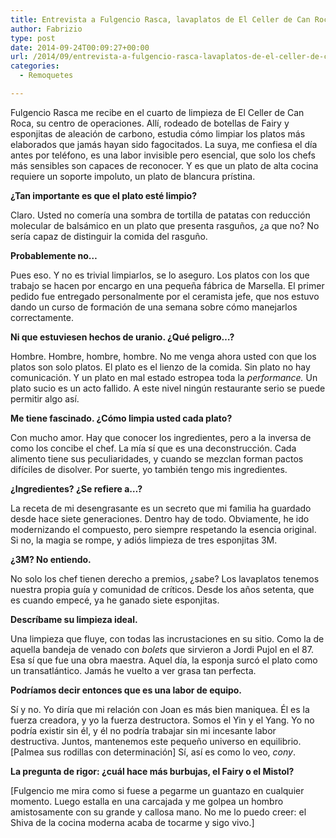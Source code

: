 ```yaml
---
title: Entrevista a Fulgencio Rasca, lavaplatos de El Celler de Can Roca
author: Fabrizio
type: post
date: 2014-09-24T00:09:27+00:00
url: /2014/09/entrevista-a-fulgencio-rasca-lavaplatos-de-el-celler-de-can-roca/
categories:
  - Remoquetes

---
```

Fulgencio Rasca me recibe en el cuarto de limpieza de El Celler de Can Roca, su centro de operaciones. Allí, rodeado de botellas de Fairy y esponjitas de aleación de carbono, estudia cómo limpiar los platos más elaborados que jamás hayan sido fagocitados. La suya, me confiesa el día antes por teléfono, es una labor invisible pero esencial, que solo los chefs más sensibles son capaces de reconocer. Y es que un plato de alta cocina requiere un soporte impoluto, un plato de blancura prístina.

**¿Tan importante es que el plato esté limpio?**

Claro. Usted no comería una sombra de tortilla de patatas con reducción molecular de balsámico en un plato que presenta rasguños, ¿a que no? No sería capaz de distinguir la comida del rasguño.

**Probablemente no&#8230;**

Pues eso. Y no es trivial limpiarlos, se lo aseguro. Los platos con los que trabajo se hacen por encargo en una pequeña fábrica de Marsella. El primer pedido fue entregado personalmente por el ceramista jefe, que nos estuvo dando un curso de formación de una semana sobre cómo manejarlos correctamente.

**Ni que estuviesen hechos de uranio. ¿Qué peligro&#8230;?**

Hombre. Hombre, hombre, hombre. No me venga ahora usted con que los platos son solo platos. El plato es el lienzo de la comida. Sin plato no hay comunicación. Y un plato en mal estado estropea toda la _performance._ Un plato sucio es un acto fallido. A este nivel ningún restaurante serio se puede permitir algo así.

**Me tiene fascinado. ¿Cómo limpia usted cada plato?**

Con mucho amor. Hay que conocer los ingredientes, pero a la inversa de como los concibe el chef. La mía sí que es una deconstrucción. Cada alimento tiene sus peculiaridades, y cuando se mezclan forman pactos difíciles de disolver. Por suerte, yo también tengo mis ingredientes.

**¿Ingredientes? ¿Se refiere a&#8230;?**

La receta de mi desengrasante es un secreto que mi familia ha guardado desde hace siete generaciones. Dentro hay de todo. Obviamente, he ido modernizando el compuesto, pero siempre respetando la esencia original. Si no, la magia se rompe, y adiós limpieza de tres esponjitas 3M.

**¿3M? No entiendo.**

No solo los chef tienen derecho a premios, ¿sabe? Los lavaplatos tenemos nuestra propia guía y comunidad de críticos. Desde los años setenta, que es cuando empecé, ya he ganado siete esponjitas.

**Descríbame su limpieza ideal.**

Una limpieza que fluye, con todas las incrustaciones en su sitio. Como la de aquella bandeja de venado con _bolets_ que sirvieron a Jordi Pujol en el 87. Esa sí que fue una obra maestra. Aquel día, la esponja surcó el plato como un transatlántico. Jamás he vuelto a ver grasa tan perfecta.

**Podríamos decir entonces que es una labor de equipo.**

Sí y no. Yo diría que mi relación con Joan es más bien maniquea. Él es la fuerza creadora, y yo la fuerza destructora. Somos el Yin y el Yang. Yo no podría existir sin él, y él no podría trabajar sin mi incesante labor destructiva. Juntos, mantenemos este pequeño universo en equilibrio. [Palmea sus rodillas con determinación] Sí, así es como lo veo, _cony_.

**La pregunta de rigor: ¿cuál hace más burbujas, el Fairy o el Mistol?**

[Fulgencio me mira como si fuese a pegarme un guantazo en cualquier momento. Luego estalla en una carcajada y me golpea un hombro amistosamente con su grande y callosa mano. No me lo puedo creer: el Shiva de la cocina moderna acaba de tocarme y sigo vivo.]